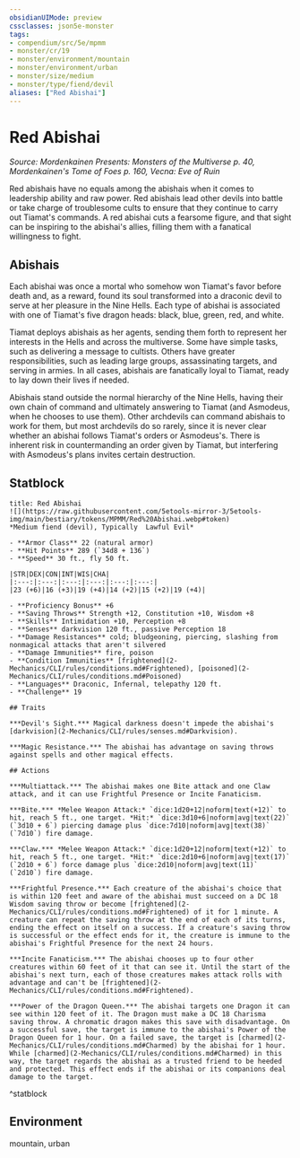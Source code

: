 ```yaml
---
obsidianUIMode: preview
cssclasses: json5e-monster
tags:
- compendium/src/5e/mpmm
- monster/cr/19
- monster/environment/mountain
- monster/environment/urban
- monster/size/medium
- monster/type/fiend/devil
aliases: ["Red Abishai"]
---
```

# Red Abishai
*Source: Mordenkainen Presents: Monsters of the Multiverse p. 40, Mordenkainen's Tome of Foes p. 160, Vecna: Eve of Ruin*  

Red abishais have no equals among the abishais when it comes to leadership ability and raw power. Red abishais lead other devils into battle or take charge of troublesome cults to ensure that they continue to carry out Tiamat's commands. A red abishai cuts a fearsome figure, and that sight can be inspiring to the abishai's allies, filling them with a fanatical willingness to fight.

## Abishais

Each abishai was once a mortal who somehow won Tiamat's favor before death and, as a reward, found its soul transformed into a draconic devil to serve at her pleasure in the Nine Hells. Each type of abishai is associated with one of Tiamat's five dragon heads: black, blue, green, red, and white.

Tiamat deploys abishais as her agents, sending them forth to represent her interests in the Hells and across the multiverse. Some have simple tasks, such as delivering a message to cultists. Others have greater responsibilities, such as leading large groups, assassinating targets, and serving in armies. In all cases, abishais are fanatically loyal to Tiamat, ready to lay down their lives if needed.

Abishais stand outside the normal hierarchy of the Nine Hells, having their own chain of command and ultimately answering to Tiamat (and Asmodeus, when he chooses to use them). Other archdevils can command abishais to work for them, but most archdevils do so rarely, since it is never clear whether an abishai follows Tiamat's orders or Asmodeus's. There is inherent risk in countermanding an order given by Tiamat, but interfering with Asmodeus's plans invites certain destruction.

## Statblock

```ad-statblock
title: Red Abishai
![](https://raw.githubusercontent.com/5etools-mirror-3/5etools-img/main/bestiary/tokens/MPMM/Red%20Abishai.webp#token)
*Medium fiend (devil), Typically  Lawful Evil*

- **Armor Class** 22 (natural armor)
- **Hit Points** 289 (`34d8 + 136`)
- **Speed** 30 ft., fly 50 ft.

|STR|DEX|CON|INT|WIS|CHA|
|:---:|:---:|:---:|:---:|:---:|:---:|
|23 (+6)|16 (+3)|19 (+4)|14 (+2)|15 (+2)|19 (+4)|

- **Proficiency Bonus** +6
- **Saving Throws** Strength +12, Constitution +10, Wisdom +8
- **Skills** Intimidation +10, Perception +8
- **Senses** darkvision 120 ft., passive Perception 18
- **Damage Resistances** cold; bludgeoning, piercing, slashing from nonmagical attacks that aren't silvered
- **Damage Immunities** fire, poison
- **Condition Immunities** [frightened](2-Mechanics/CLI/rules/conditions.md#Frightened), [poisoned](2-Mechanics/CLI/rules/conditions.md#Poisoned)
- **Languages** Draconic, Infernal, telepathy 120 ft.
- **Challenge** 19

## Traits

***Devil's Sight.*** Magical darkness doesn't impede the abishai's [darkvision](2-Mechanics/CLI/rules/senses.md#Darkvision).

***Magic Resistance.*** The abishai has advantage on saving throws against spells and other magical effects.

## Actions

***Multiattack.*** The abishai makes one Bite attack and one Claw attack, and it can use Frightful Presence or Incite Fanaticism.

***Bite.*** *Melee Weapon Attack:* `dice:1d20+12|noform|text(+12)` to hit, reach 5 ft., one target. *Hit:* `dice:3d10+6|noform|avg|text(22)` (`3d10 + 6`) piercing damage plus `dice:7d10|noform|avg|text(38)` (`7d10`) fire damage.

***Claw.*** *Melee Weapon Attack:* `dice:1d20+12|noform|text(+12)` to hit, reach 5 ft., one target. *Hit:* `dice:2d10+6|noform|avg|text(17)` (`2d10 + 6`) force damage plus `dice:2d10|noform|avg|text(11)` (`2d10`) fire damage.

***Frightful Presence.*** Each creature of the abishai's choice that is within 120 feet and aware of the abishai must succeed on a DC 18 Wisdom saving throw or become [frightened](2-Mechanics/CLI/rules/conditions.md#Frightened) of it for 1 minute. A creature can repeat the saving throw at the end of each of its turns, ending the effect on itself on a success. If a creature's saving throw is successful or the effect ends for it, the creature is immune to the abishai's Frightful Presence for the next 24 hours.

***Incite Fanaticism.*** The abishai chooses up to four other creatures within 60 feet of it that can see it. Until the start of the abishai's next turn, each of those creatures makes attack rolls with advantage and can't be [frightened](2-Mechanics/CLI/rules/conditions.md#Frightened).

***Power of the Dragon Queen.*** The abishai targets one Dragon it can see within 120 feet of it. The Dragon must make a DC 18 Charisma saving throw. A chromatic dragon makes this save with disadvantage. On a successful save, the target is immune to the abishai's Power of the Dragon Queen for 1 hour. On a failed save, the target is [charmed](2-Mechanics/CLI/rules/conditions.md#Charmed) by the abishai for 1 hour. While [charmed](2-Mechanics/CLI/rules/conditions.md#Charmed) in this way, the target regards the abishai as a trusted friend to be heeded and protected. This effect ends if the abishai or its companions deal damage to the target.
```
^statblock

## Environment

mountain, urban